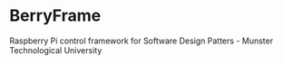 # BerryFrame
Raspberry Pi control framework for Software Design Patters - Munster Technological University
